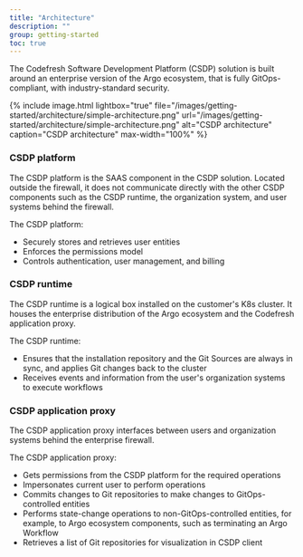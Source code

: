 ```yaml
---
title: "Architecture"
description: ""
group: getting-started
toc: true
---
```


The Codefresh Software Development Platform (CSDP) solution is built around an enterprise version of the Argo ecosystem, that is fully GitOps-compliant, with industry-standard security.


{% include
image.html
lightbox="true"
file="/images/getting-started/architecture/simple-architecture.png"
url="/images/getting-started/architecture/simple-architecture.png"
alt="CSDP architecture"
caption="CSDP architecture"
max-width="100%"
%}

### CSDP platform
The CSDP platform is the SAAS component in the CSDP solution. Located outside the firewall, it does not communicate directly with the other CSDP components such as the CSDP runtime, the organization system, and user systems behind the firewall.  

The CSDP platform:
* Securely stores and retrieves user entities
* Enforces the permissions model
* Controls authentication, user management, and billing

### CSDP runtime
The CSDP runtime is a logical box installed on the customer's K8s cluster. It houses the enterprise distribution of the Argo ecosystem and the Codefresh application proxy.  

The CSDP runtime:
* Ensures that the installation repository and the Git Sources are always in sync, and applies Git changes back to the cluster
* Receives events and information from the user's organization systems to execute workflows

### CSDP application proxy
The CSDP application proxy interfaces between users and organization systems behind the enterprise firewall. 

The CSDP application proxy:
* Gets permissions from the CSDP platform for the required operations  
* Impersonates current user to perform operations
* Commits changes to Git repositories to make changes to GitOps-controlled entities
* Performs state-change operations to non-GitOps-controlled entities, for example, to Argo ecosystem components, such as terminating an Argo Workflow
* Retrieves a list of Git repositories for visualization in CSDP client
